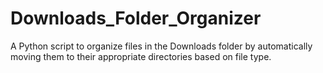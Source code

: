 # Downloads_Folder_Organizer

A Python script to organize files in the Downloads folder by automatically moving them to their appropriate directories based on file type.
